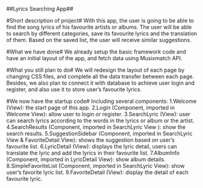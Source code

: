 ##Lyrics Searching App##


#Short description of project#
With this app, the user is going to be able to find the song lyrics of his favourite artists or albums. The user will be able to search by different categories, save its favourite lyrics and the translation of them. Based on the saved list, the user will receive similar suggestions.



#What we have done#
We already setup the basic framework code and have an initial layout of the app, and fetch data using Musixmatch API.



#What you still plan to do#
We will redesign the layout of each page by changing CSS files, and complete all the data transfer between each page. Besides, we also plan to connect it with database to achieve user login and register, and also use it to store user’s favourite lyrics.



#We now have the startup code#
Including several components:
1.Welcome (View): the start page of this app.
2.Login (Component, imported in Welcome View): allow user to login or register.
3.SearchLyric (View): user can search lyrics according to the words in the lyrics or album or the artist.
4.SearchResults (Component, imported in SearchLyric View ): show the search results.
5.SuggestionSidebar (Component, imported in SearchLyric View & FavoriteDetail VIew): shows the suggestion based on user’s favourite list.
6.LyricDetail (View): displays the lyric detail, users can translate the lyric and add the lyrics in their favourite list.
7.AlbumInfo (Component, imported in LyricDetail View): show album details.
8.SimpleFavoriteList (Component, imported in SearchLyric View): show user’s favorite lyric list.
9.FavoriteDetail (View): display the detail of each favourite lyric.
